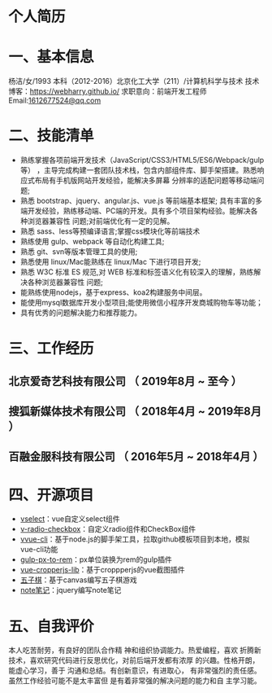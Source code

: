 # 个人简历
# 一、基本信息
杨洁/女/1993 
本科（2012-2016）北京化工大学（211）/计算机科学与技术
技术博客：https://webharry.github.io/
求职意向：前端开发工程师
Email:1612677524@qq.com

# 二、技能清单
- 熟练掌握各项前端开发技术（JavaScript/CSS3/HTML5/ES6/Webpack/gulp
等） ，主导完成构建一套团队技术栈，包含内部组件库、脚手架搭建。熟悉响应式布局有手机版网站开发经验，能解决多屏幕 分辨率的适配问题等移动端问题;
- 熟悉 bootstrap、jquery、angular.js、vue.js 等前端基本框架; 具有丰富的多端开发经验，熟练移动端、PC端的开发。具有多个项目架构经验。能解决各种浏览器兼容性 问题;对前端优化有一定的见解。
- 熟悉 sass、less等预编译语言;掌握css模块化等前端技术
- 熟练使用 gulp、webpack 等自动化构建工具;
- 熟悉 git、svn等版本管理工具的使用;
- 熟悉使用 linux/Mac能熟练在 linux/Mac 下进行项目开发;
- 熟悉 W3C 标准 ES 规范,对 WEB 标准和标签语义化有较深入的理解，熟练解决各种浏览器兼容性 问题;
- 能熟练使用nodejs，基于express、koa2构建服务中间层。
- 能使用mysql数据库开发小型项目;能使用微信小程序开发商城购物车等功能；
- 具有优秀的问题解决能力和推荐能力。

# 三、工作经历
## 北京爱奇艺科技有限公司 （ 2019年8月 ~ 至今 ）
## 搜狐新媒体技术有限公司 （ 2018年4月 ~ 2019年8月 ）
## 百融金服科技有限公司 （ 2016年5月 ~ 2018年4月 ）

# 四、开源项目
 - [vselect](https://github.com/webharry/vselect)：vue自定义select组件
 - [v-radio-checkbox](https://github.com/webharry/v-radio-checkbox)：自定义radio组件和CheckBox组件
 - [vvue-cli](https://github.com/webharry/v-radio-checkbox)：基于node.js的脚手架工具，拉取github模板项目到本地，模拟vue-cli功能
 - [gulp-px-to-rem](https://www.npmjs.com/package/gulp-px-to-rem)：px单位装换为rem的gulp插件
 - [vue-cropperjs-lib](https://www.npmjs.com/package/vue-cropperjs-lib)：基于croppperjs的vue截图插件
 - [五子棋](https://github.com/webharry/five-stone)：基于canvas编写五子棋游戏
 - [note笔记](https://github.com/webharry/jQuery_noteApp)：jquery编写note笔记

# 五、自我评价
本人吃苦耐劳，有良好的团队合作精 神和组织协调能力。热爱编程，喜欢 折腾新技术，喜欢研究代码进行反思优化，对前后端开发都有浓厚 的兴趣。性格开朗，能虚心学习，善于 沟通和总结。有创新意识，有进取心， 有非常强烈的责任感。虽然工作经验可能不是太丰富但 是有着非常强的解决问题的能力和自 主学习能。
